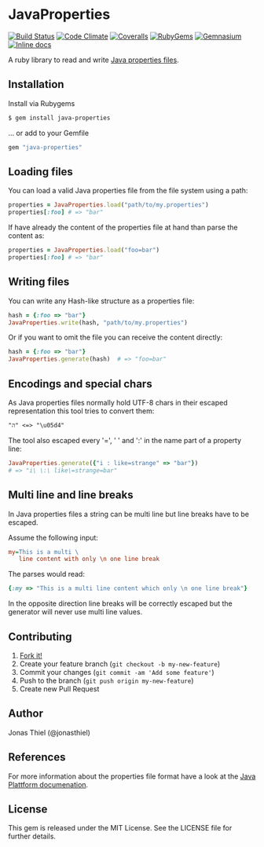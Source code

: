 # JavaProperties

[![Build Status](http://img.shields.io/travis/jnbt/java-properties.png)](https://travis-ci.org/jnbt/jnbt/java-properties)
[![Code Climate](http://img.shields.io/codeclimate/github/jnbt/java-properties.png)](https://codeclimate.com/github/jnbt/java-properties)
[![Coveralls](http://img.shields.io/coveralls/jnbt/java-properties.png)](https://coveralls.io/r/jnbt/java-properties)
[![RubyGems](http://img.shields.io/gem/v/java-properties.png)](http://rubygems.org/gems/java-properties)
[![Gemnasium](http://img.shields.io/gemnasium/jnbt/java-properties.png)](https://gemnasium.com/jnbt/java-properties)
[![Inline docs](http://inch-pages.github.io/github/jnbt/java-properties.png)](https://inch-pages.github.io/github/jnbt/java-properties)

A ruby library to read and write [Java properties files](http://en.wikipedia.org/wiki/.properties).

## Installation

Install via Rubygems

```bash
$ gem install java-properties
```

... or add to your Gemfile

```ruby
gem "java-properties"
```

## Loading files

You can load a valid Java properties file from the file system using a path:

```ruby
properties = JavaProperties.load("path/to/my.properties")
properties[:foo] # => "bar"
```

If have already the content of the properties file at hand than parse the content as:

```ruby
properties = JavaProperties.load("foo=bar")
properties[:foo] # => "bar"
```

## Writing files

You can write any Hash-like structure as a properties file:

```ruby
hash = {:foo => "bar"}
JavaProperties.write(hash, "path/to/my.properties")
```

Or if you want to omit the file you can receive the content directly:

```ruby
hash = {:foo => "bar"}
JavaProperties.generate(hash)  # => "foo=bar"
```

## Encodings and special chars

As Java properties files normally hold UTF-8 chars in their escaped representation this tool tries to convert them:

```
"ה" <=> "\u05d4"
```

The tool also escaped every '=', ' ' and ':' in the name part of a property line:

```ruby
JavaProperties.generate({"i : like=strange" => "bar"}) 
# => "i\ \:\ like\=strange=bar"
```

## Multi line and line breaks

In Java properties files a string can be multi line but line breaks have to be escaped. 

Assume the following input:

```ini
my=This is a multi \
   line content with only \n one line break
```

The parses would read:

```ruby
{:my => "This is a multi line content which only \n one line break"}
```

In the opposite direction line breaks will be correctly escaped but the generator will never use multi line values.

## Contributing

1. [Fork it!](https://github.com/jnbt/java-properties/fork)
2. Create your feature branch (`git checkout -b my-new-feature`)
3. Commit your changes (`git commit -am 'Add some feature'`)
4. Push to the branch (`git push origin my-new-feature`)
5. Create new Pull Request

## Author

Jonas Thiel (@jonasthiel)

## References

For more information about the properties file format have a look at the [Java Plattform documenation](http://docs.oracle.com/javase/6/docs/api/java/util/Properties.html).

## License

This gem is released under the MIT License. See the LICENSE file for further details.
